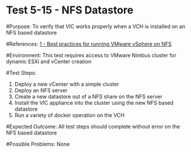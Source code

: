Test 5-15 - NFS Datastore
=======

#Purpose:
To verify that VIC works properly when a VCH is installed on an NFS based datastore

#References:
[1 - Best practices for running VMware vSphere on NFS](http://www.vmware.com/content/dam/digitalmarketing/vmware/en/pdf/techpaper/vmware-nfs-bestpractices-white-paper-en.pdf)

#Environment:
This test requires access to VMware Nimbus cluster for dynamic ESXi and vCenter creation

#Test Steps:
1. Deploy a new vCenter with a simple cluster
2. Deploy an NFS server
3. Create a new datastore out of a NFS share on the NFS server
4. Install the VIC appliance into the cluster using the new NFS based datastore
5. Run a variety of docker operation on the VCH

#Expected Outcome:
All test steps should complete without error on the NFS based datastore

#Possible Problems:
None